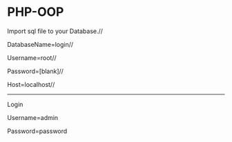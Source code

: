 # PHP-OOP
Import sql file to your Database.//


DatabaseName=login//

Username=root//

Password=[blank]//

Host=localhost//

-----------------------------------

Login

Username=admin

Password=password
